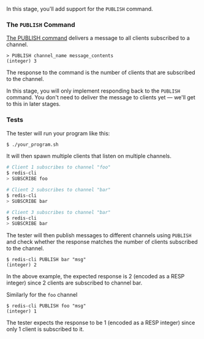 In this stage, you'll add support for the `PUBLISH` command\.

### The `PUBLISH` Command

[The PUBLISH command](https://redis.io/docs/latest/commands/publish/) delivers a message to all clients subscribed to a channel.

```
> PUBLISH channel_name message_contents
(integer) 3
```

The response to the command is the number of clients that are subscribed to the channel.

In this stage, you will only implement responding back to the `PUBLISH` command. You don't need to deliver the message to clients yet — we'll get to this in later stages.

### Tests

The tester will  run your program like this:

```bash
$ ./your_program.sh
```

It will then spawn multiple clients that listen on multiple channels.

```bash
# Client 1 subscribes to channel "foo"
$ redis-cli
> SUBSCRIBE foo

# Client 2 subscribes to channel "bar"
$ redis-cli
> SUBSCRIBE bar

# Client 3 subscribes to channel "bar"
$ redis-cli
> SUBSCRIBE bar
```

The tester will then publish messages to different channels using `PUBLISH` and check whether the response matches the number of clients subscribed to the channel.

```
$ redis-cli PUBLISH bar "msg"
(integer) 2
```

In the above example, the expected response is 2 (encoded as a RESP integer) since 2 clients are subscribed to channel bar.

Similarly for the `foo` channel

```
$ redis-cli PUBLISH foo "msg"
(integer) 1
```

The tester expects the response to be 1 (encoded as a RESP integer) since only 1 client is subscribed to it.

